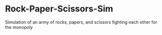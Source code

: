 # Rock-Paper-Scissors-Sim
Simulation of an army of rocks, papers, and scissors fighting each other for the monopoly

